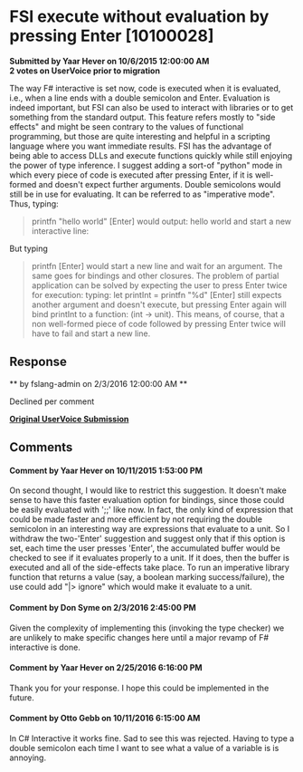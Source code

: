 # FSI execute without evaluation by pressing Enter [10100028] #

**Submitted by Yaar Hever on 10/6/2015 12:00:00 AM**  
**2 votes on UserVoice prior to migration**  

The way F# interactive is set now, code is executed when it is evaluated, i.e., when a line ends with a double semicolon and Enter.
Evaluation is indeed important, but FSI can also be used to interact with libraries or to get something from the standard output.
This feature refers mostly to "side effects" and might be seen contrary to the values of functional programming, but those are quite interesting and helpful in a scripting language where you want immediate results. FSI has the advantage of being able to access DLLs and execute functions quickly while still enjoying the power of type inference.
I suggest adding a sort-of "python" mode in which every piece of code is executed after pressing Enter, if it is well-formed and doesn't expect further arguments. Double semicolons would still be in use for evaluating. It can be referred to as "imperative mode".
Thus, typing:
> printfn "hello world" [Enter]
would output:
hello world
and start a new interactive line:
>
But typing
> printfn [Enter]
would start a new line and wait for an argument.
The same goes for bindings and other closures.
The problem of partial application can be solved by expecting the user to press Enter twice for execution:
typing:
> let printInt = printfn "%d" [Enter]
still expects another argument and doesn't execute, but pressing Enter again will bind printInt to a function: (int -> unit).
This means, of course, that a non well-formed piece of code followed by pressing Enter twice will have to fail and start a new line.



## Response ##
** by fslang-admin on 2/3/2016 12:00:00 AM **

Declined per comment


**[Original UserVoice Submission](https://fslang.uservoice.com/forums/245727-f-language/suggestions/10100028)**


## Comments ##


#### Comment by Yaar Hever on 10/11/2015 1:53:00 PM ####
On second thought, I would like to restrict this suggestion. It doesn't make sense to have this faster evaluation option for bindings, since those could be easily evaluated with ';;' like now.
In fact, the only kind of expression that could be made faster and more efficient by not requiring the double semicolon in an interesting way are expressions that evaluate to a unit.
So I withdraw the two-'Enter' suggestion and suggest only that if this option is set, each time the user presses 'Enter', the accumulated buffer would be checked to see if it evaluates properly to a unit. If it does, then the buffer is executed and all of the side-effects take place.
To run an imperative library function that returns a value (say, a boolean marking success/failure), the use could add "|> ignore" which would make it evaluate to a unit.


#### Comment by Don Syme on 2/3/2016 2:45:00 PM ####
Given the complexity of implementing this (invoking the type checker) we are unlikely to make specific changes here until a major revamp of F# interactive is done.


#### Comment by Yaar Hever on 2/25/2016 6:16:00 PM ####
Thank you for your response. I hope this could be implemented in the future.


#### Comment by Otto Gebb on 10/11/2016 6:15:00 AM ####
In C# Interactive it works fine. Sad to see this was rejected. Having to type a double semicolon each time I want to see what a value of a variable is is annoying.

